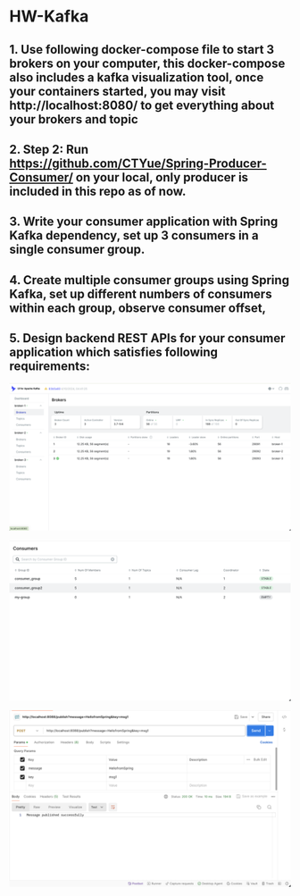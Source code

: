 # HW-Kafka

## 1. Use following docker-compose file to start 3 brokers on your computer, this docker-compose also includes a kafka visualization tool, once your containers started, you may visit http://localhost:8080/ to get everything about your brokers and topic

## 2. Step 2: Run https://github.com/CTYue/Spring-Producer-Consumer/ on your local, only producer is included in this repo as of now. 

## 3. Write your consumer application with Spring Kafka dependency, set up 3 consumers in a single consumer group.

## 4.  Create multiple consumer groups using Spring Kafka, set up different numbers of consumers within each group, observe consumer offset,

## 5. Design backend REST APIs for your consumer application which satisfies following requirements:


![alt text](未命名.png)


![alt text](未命名2.png)


![alt text](未命名3.png)